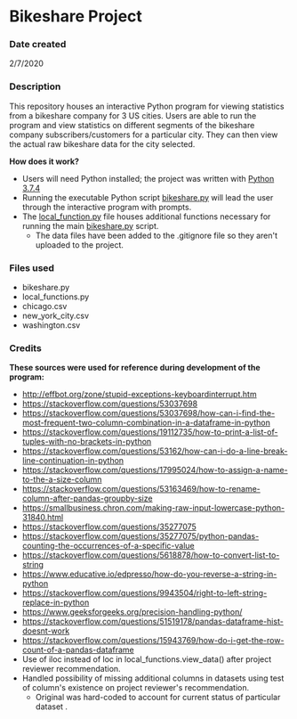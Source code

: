 # Bikeshare Project

### Date created
2/7/2020

### Description
This repository houses an interactive Python program for viewing statistics from a bikeshare company for 3 US cities. Users are able to run the program and view statistics on different segments of the bikeshare company subscribers/customers for a particular city. They can then view the actual raw bikeshare data for the city selected. 

**How does it work?**
* Users will need Python installed; the project was written with [Python 3.7.4](https://www.python.org/downloads/release/python-374/)
* Running the executable Python script [bikeshare.py](docs/bikeshare.py) will lead the user through the interactive program with prompts.
* The [local_function.py](docs/local_functions.py) file houses additional functions necessary for running the main [bikeshare.py](docs/bikeshare.py) script.
    * The data files have been added to the .gitignore file so they aren't uploaded to the project.



### Files used
* bikeshare.py
* local_functions.py
* chicago.csv
* new_york_city.csv
* washington.csv

### Credits
**These sources were used for reference during development of the program:**
* http://effbot.org/zone/stupid-exceptions-keyboardinterrupt.htm
* https://stackoverflow.com/questions/53037698
* https://stackoverflow.com/questions/53037698/how-can-i-find-the-most-frequent-two-column-combination-in-a-dataframe-in-python
* https://stackoverflow.com/questions/19112735/how-to-print-a-list-of-tuples-with-no-brackets-in-python
* https://stackoverflow.com/questions/53162/how-can-i-do-a-line-break-line-continuation-in-python
* https://stackoverflow.com/questions/17995024/how-to-assign-a-name-to-the-a-size-column
* https://stackoverflow.com/questions/53163469/how-to-rename-column-after-pandas-groupby-size
* https://smallbusiness.chron.com/making-raw-input-lowercase-python-31840.html
* https://stackoverflow.com/questions/35277075
* https://stackoverflow.com/questions/35277075/python-pandas-counting-the-occurrences-of-a-specific-value
* https://stackoverflow.com/questions/5618878/how-to-convert-list-to-string
* https://www.educative.io/edpresso/how-do-you-reverse-a-string-in-python
* https://stackoverflow.com/questions/9943504/right-to-left-string-replace-in-python 	
* https://www.geeksforgeeks.org/precision-handling-python/
* https://stackoverflow.com/questions/51519178/pandas-dataframe-hist-doesnt-work
* https://stackoverflow.com/questions/15943769/how-do-i-get-the-row-count-of-a-pandas-dataframe
* Use of iloc instead of loc in local_functions.view_data() after project reviewer recommendation.
* Handled possibility of missing additional columns in datasets using test of column's existence on project reviewer's recommendation.
    * Original was hard-coded to account for current status of particular dataset .
